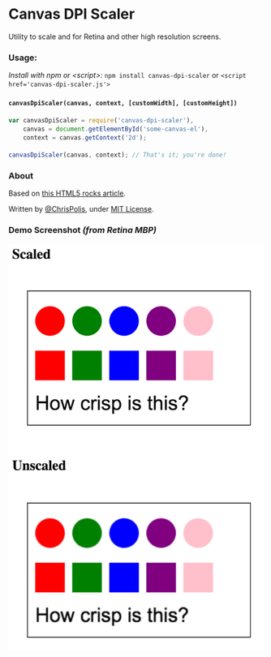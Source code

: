 # Canvas DPI Scaler

Utility to scale and <canvas> for Retina and other high resolution screens.

### Usage: 

*Install with npm or \<script\>:* `npm install canvas-dpi-scaler` or `<script href='canvas-dpi-scaler.js'>`

#### `canvasDpiScaler(canvas, context, [customWidth], [customHeight])`

```js
var canvasDpiScaler = require('canvas-dpi-scaler'),
    canvas = document.getElementById('some-canvas-el'),
    context = canvas.getContext('2d');
    
canvasDpiScaler(canvas, context); // That's it; you're done!
```

### About

Based on [this HTML5 rocks article](http://www.html5rocks.com/en/tutorials/canvas/hidpi/).

Written by [@ChrisPolis](http://twitter.com/ChrisPolis), under [MIT License](http://opensource.org/licenses/mit-license.php).

### Demo Screenshot *(from Retina MBP)*
![demo](https://raw.githubusercontent.com/cmpolis/canvas-dpi-scaler/master/demo-screen.png)
